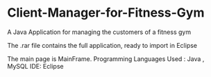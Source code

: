 # Client-Manager-for-Fitness-Gym
A Java Application for managing the customers of a fitness gym

The .rar file contains the full application, ready to import in Eclipse

The main page is MainFrame.
Programming Languages Used : Java , MySQL
IDE: Eclipse
